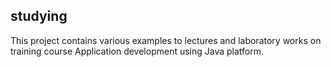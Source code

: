 studying
--------
This project contains various examples to lectures and laboratory works
on training course Application development using Java platform.
